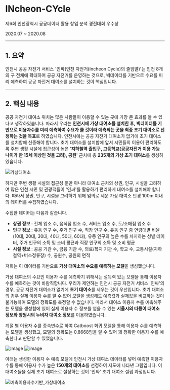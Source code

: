 # INcheon-CYcle
제6회 인천광역시 공공데이터 활용 창업 분석 경진대회 우수상

2020.07 ~ 2020.08

---
## 1. 요약
인천시 공공 자전거 서비스 '인싸(인천 자전거(Incheon Cycle)의 줄임말)'는 인천 8개의 구 전체에 확대하여 공공 자전거를 운영하는 것으로, 빅데이터를 기반으로 수요를 미리 예측하여 공공 자전거 대여소를 설치하는 것이 핵심입니다.

---
## 2. 핵심 내용
공공 자전거 대여소 위치는 많은 사람들이 이용할 수 있는 곳에 가장 큰 효과를 볼 수 있다고 생각하였습니다.
따라서 우리는 **인천시에 가상 대여소를 설치한 후, 빅데이터를 기반으로 이용자수를 미리 예측하여 수요가 클 것이라 예측되는 곳을 최종 초기 대여소로 선정하는 것을 목표**로 하였습니다. 
인천시에는 공공 자전거 대여소가 없기에 초기 대여소를 설치함에 신중해야 합니다. 
초기 대여소를 설치함에 앞서 시민들의 이용이 편리하도록 주변 생활 시설에 접근성이 높은 '**지하철역 출입구, 고등학교(공공자전거 이용 가능 나이가 만 15세 이상인 것을 고려), 공원**' 근처에 총 **235개의 가상 초기 대여소**를 생성하였습니다.


![가상대여소](https://github.com/eunjiiiiii/INcheon-CYcle/assets/47842737/833de454-9d7e-415d-b827-2cee730c1ac8)



하지만 주변 생활 시설의 접근성 뿐만 아니라 대여소 근처의 상권, 인구, 시설을 고려하여 많은 인천 시민 및 관광객들이 '인싸'를 활용하기 편리하게 대여소를 설치해야 합니다. 
따라서 상권, 인구, 시설을 고려하기 위해 임의로 세운 가상 대여소 반경 100m 이내의 데이터를 수집하였습니다.


수집한 데이터는 다음과 같습니다.


- **상권 정보**
  : 전체 업소 수, 음식점 업소  수, 서비스 업소 수, 도/소매점 업소 수
- **인구 정보**
  : 유동 인구 수, 주거 인구 수, 직장 인구 수, 유동 인구 중 연령대별 비율(10대, 20대, 30대, 40대, 50대, 60대), 유동 인구의 높은 수를 차지하는 성별 데이터, 주거 인구의 소득 및 소비 평균과 직장 인구의 소득 및 소비 평균
- **시설 정보**
  : 공공 기관 수, 금융 기관 수, 의료/복지 기관 수, 학교 수, 교통시설(지하철역+버스정류장) 수, 공원수, 공원의 면적


저희는 이 데이터를 기반으로 **가상 대여소의 수요를 예측하는 모델**을 생성했습니다.


가상 대여소의 수요인 이용자 수를 예측하기 위해서는 설득력 있는 모델을 통해 이용자 수를 예측하는 것이 바람직합니다.
우리가 제안하는 인천시 공공 자전거 서비스 '인싸'의 경우, 공공 자전거 대여소가 없기에 **초기 대여소**를 세우는 것이 우선입니다.
초기 대여소의 경우 실제 이용자 수를 알 수 없어 모델을 생성해도 예측값과 실제값을 비교하는 것이 불가능하여 모델의 정확도를 측정할 수 없습니다. 따라서 대여소 이용자 수를 예측해주는 모델을 생성함에 있어 실제 이용자 수 정보를 얻을 수 있는 **서울시의 따릉이 대여소 정보와 창원시의 누비자 대여소 정보**를 이용하였습니다. 


계절 별 이용자 수를 종속변수로 하여 Catboost 회귀 모델을 통해 이용자 수를 예측하는 모델을 생성했고, 모델의 정확도는 0.8668임을 알 수 있어 꽤 정확한 이용자 수를 예측한다고 판단할 수 있었습니다.  

![image](https://github.com/eunjiiiiii/INcheon-CYcle/assets/47842737/662cf353-4252-4c76-9d69-95e8309c6150)
![image](https://github.com/eunjiiiiii/INcheon-CYcle/assets/47842737/b3a42b32-1176-4b2e-95dd-5b301cd84e07)


아래는 생성한 이용자 수 예측 모델에 인천시 가상 대여소 데이터를 넣어 예측한 이용자 수를 통해 이용자 수가 높은 **150개의 대여소**를 선정하여 지도에 나타낸 그림입니다. 이 대여소들을 실제 초기 대여소로 설정하는 것이 '인싸' 초기 대여소 설립 과정입니다.


![예측이용자수기반_가상대여소](https://github.com/eunjiiiiii/INcheon-CYcle/assets/47842737/91ba5946-894a-469e-8863-d4c164981fd4)

